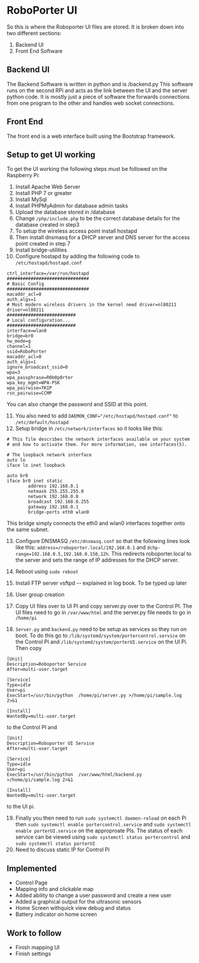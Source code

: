 # RoboPorter UI
So this is where the Roboporter UI files are stored. It is broken down into two different sections:
1. Backend UI
2. Front End Software

## Backend UI
The Backend Software is written in python and is /backend.py This software runs on the second RPi and acts as the link between the UI and the server python code. It is mostly just a piece of software the forwards connections from one program to the other and handles web socket connections.

## Front End 
The front end is a web interface built using the Bootstrap framework. 

## Setup to get UI working
To get the UI working the following steps must be followed on the Raspberry Pi:
1. Install Apache Web Server 
2. Install PHP 7 or greater
3. Install MySql 
4. Install PHPMyAdmin for database admin tasks
5. Upload the database stored in /database
6. Change `/php/include.php` to be the correct database details for the database created in step3
7. To setup the wireless access point install hostapd
8. Then install dnsmasq for a DHCP server and DNS server for the access point created in step 7
9. Install bridge-utilities  
10. Configure hostapd by adding the following code to `/etc/hostapd/hostapd.conf` 
```
ctrl_interface=/var/run/hostapd
###############################
# Basic Config
###############################
macaddr_acl=0
auth_algs=1
# Most modern wireless drivers in the kernel need driver=nl80211
driver=nl80211
##########################
# Local configuration...
##########################
interface=wlan0
bridge=br0
hw_mode=g
channel=1
ssid=RoboPorter
macaddr_acl=0
auth_algs=1
ignore_broadcast_ssid=0
wpa=3
wpa_passphrase=R0b0p0rter
wpa_key_mgmt=WPA-PSK
wpa_pairwise=TKIP
rsn_pairwise=CCMP

``` 
You can also change the password and SSID at this point.

11. You also need to add `DAEMON_CONF="/etc/hostapd/hostapd.conf"` to `/etc/default/hostapd`
12. Setup bridge in `/etc/network/interfaces` so it looks like this:
```
# This file describes the network interfaces available on your system
# and how to activate them. For more information, see interfaces(5).

# The loopback network interface
auto lo
iface lo inet loopback

auto br0
iface br0 inet static
        address 192.168.0.1
        netmask 255.255.255.0
        network 192.168.0.0
        broadcast 192.168.0.255
        gateway 192.168.0.1
        bridge-ports eth0 wlan0
``` 
This bridge simply connects the eth0 and wlan0 interfaces together onto the same subnet.

13. Configure DNSMASQ `/etc/dnsmasq.conf` so that the following lines look like this: `address=/roboporter.local/192.168.0.1` and 
`dchp-range=192.168.0.5,192.168.0.150,12h`. This redirects roboporter.local to the server and sets the range of IP addresses for the DHCP server.

14. Reboot using `sudo reboot` 
15. Install FTP server vsftpd -- explained in log book. To be typed up later
16. User group creation
17. Copy UI files over to UI PI and copy server.py over to the Control PI. The UI files need to go in `/var/www/html` and the server.py file needs to go in `/home/pi`
18. `Server.py` and `backend.py` need to be setup as services so they run on boot. To do this go to `/lib/systemd/system/portercontrol.service` on the Control PI and `/lib/systemd/system/porterUI.service` on the UI Pi. Then copy 
``` 
[Unit]
Description=Roboporter Service
After=multi-user.target

[Service]
Type=idle
User=pi
ExecStart=/usr/bin/python  /home/pi/server.py >/home/pi/sample.log 2>&1

[Install]
WantedBy=multi-user.target

```
to the Control PI and 

```
[Unit]
Description=Roboporter UI Service
After=multi-user.target

[Service]
Type=idle
User=pi
ExecStart=/usr/bin/python  /var/www/html/backend.py >/home/pi/sample.log 2>&1

[Install]
WantedBy=multi-user.target
``` 
to the UI pi.

19. Finally you then need to run `sudo systemctl daemon-reload` on each Pi then `sudo systemctl enable portercontrol.service` and `sudo systemctl enable porterUI.service` on the approproate PIs. The status of each service can be viewed using `sudo systemctl status portercontrol` and `sudo systemctl status porterUI`
20. Need to discuss static IP for Control Pi

## Implemented
* Control Page
* Mapping info and clickable map 
* Added ability to change a user password and create a new user
* Added a graphical output for the ultrasonic sensors
* Home Screen withquick view debug and status
* Battery indicator on home screen 

## Work to follow
* Finish mapping UI
* Finish settings
